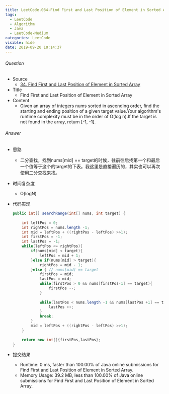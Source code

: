 ```yaml
---
title: LeetCode.034-Find First and Last Position of Element in Sorted Array
tags:
  - LeetCode
  - Algorithm
  - Java
  - LeetCode-Medium
categories: LeetCode
visible: hide
date: 2019-09-20 10:14:37
---
```

###### Question
- Source
	- [34. Find First and Last Position of Element in Sorted Array](https://leetcode.com/problems/find-first-and-last-position-of-element-in-sorted-array/) 
- Title
	- Find First and Last Position of Element in Sorted Array 
- Content
	- Given an array of integers nums sorted in ascending order, find the starting and ending position of a given target value.Your algorithm's runtime complexity must be in the order of O(log n).If the target is not found in the array, return [-1, -1].
<!--more-->

###### Answer
- 思路
	- 二分查找，找到nums[mid] == target的时候，往前往后找第一个和最后一个值等于这个的target的下表。我这里是直接遍历的，其实也可以再次使用二分查找来找。
- 时间复杂度
	- O(logN) 	
- 代码实现

	```Java
	public int[] searchRange(int[] nums, int target) {
        
        int leftPos = 0;
        int rightPos = nums.length -1;
        int mid = leftPos + ((rightPos - leftPos) >>1);
        int firstPos = -1;
        int lastPos = -1;
        while(leftPos <= rightPos){
            if(nums[mid] < target){
                leftPos = mid + 1;
            }else if(nums[mid] > target){
                rightPos = mid - 1;
            }else { // nums[mid] == target
                firstPos = mid;
                lastPos = mid;
                while(firstPos > 0 && nums[firstPos-1] == target){
                    firstPos --;
                }
                
                while(lastPos < nums.length -1 && nums[lastPos +1] == target){
                    lastPos ++;
                }
                break;
            }
            mid = leftPos + ((rightPos - leftPos) >>1);
        }
        
        return new int[]{firstPos,lastPos};
    }
	```
- 提交结果
	- Runtime: 0 ms, faster than 100.00% of Java online submissions for Find First and Last Position of Element in Sorted Array.
	- Memory Usage: 39.2 MB, less than 100.00% of Java online submissions for Find First and Last Position of Element in Sorted Array.

